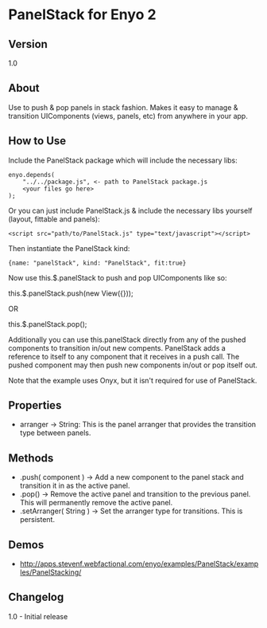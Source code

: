 PanelStack for Enyo 2
==========

Version
-----

1.0


About
-----

Use to push &amp; pop panels in stack fashion. Makes it easy to manage & transition UIComponents (views, panels, etc) from anywhere in your app.


How to Use
----------

Include the PanelStack package which will include the necessary libs:

	enyo.depends(
		"../../package.js", <- path to PanelStack package.js
		<your files go here>
	);

Or you can just include PanelStack.js &amp; include the necessary libs yourself (layout, fittable and panels):

	<script src="path/to/PanelStack.js" type="text/javascript"></script>


Then instantiate the PanelStack kind:

	{name: "panelStack", kind: "PanelStack", fit:true}
	
Now use this.$.panelStack to push and pop UIComponents like so:

this.$.panelStack.push(new View({}));

OR

this.$.panelStack.pop();
		
Additionally you can use this.panelStack directly from any of the pushed components to transition in/out new compents. PanelStack adds a reference to itself to any component that it receives in a push call. The pushed component may then push new components in/out or pop itself out.
		
Note that the example uses Onyx, but it isn't required for use of PanelStack.


Properties
----------

- arranger -> String: This is the panel arranger that provides the transition type between panels.

Methods
-------
	
- .push( component ) -> Add a new component to the panel stack and transition it in as the active panel.
- .pop() -> Remove the active panel and transition to the previous panel. This will permanently remove the active panel.
- .setArranger( String ) -> Set the arranger type for transitions. This is persistent.

Demos
-----

- http://apps.stevenf.webfactional.com/enyo/examples/PanelStack/examples/PanelStacking/

Changelog
---------

1.0 - Initial release